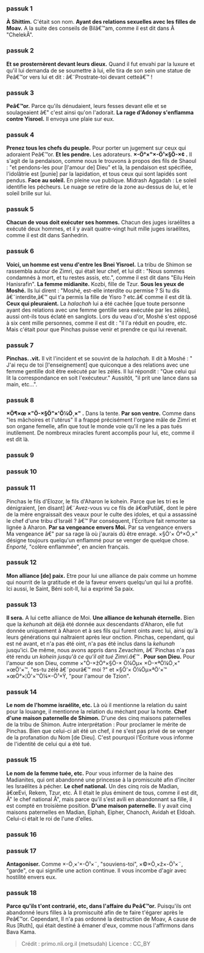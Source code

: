 
### passuk 1
<b>À Shittim.</b> <i data-commentator="Siftei Chakhamim" data-label="âš¬"></i>C'était son nom. 
<b>Ayant des relations sexuelles avec les filles de Moav.</b> A la suite des conseils de Bilâ€™am, <i data-commentator="Siftei Chakhamim" data-label="âš¬"></i>comme il est dit dans Â "ChelekÂ". 

### passuk 2
<b>Et se prosternèrent devant leurs dieux.</b> <i data-commentator="Siftei Chakhamim" data-label="âš¬"></i>Quand il fut envahi par la luxure et qu'il lui demanda de se soumettre à lui, elle tira de son sein une statue de Peâ€™or vers lui et dit : â€˜Prostrate-toi devant cetteâ€™ ! 

### passuk 3
<b>Peâ€™or.</b> <i data-commentator="Siftei Chakhamim" data-label="âš¬"></i>Parce qu'ils dénudaient, leurs fesses devant elle et se soulageaient â€" c'est ainsi qu'on l'adorait. 
<b>La rage d'Adonoy s'enflamma contre Yisroel.</b> <i data-commentator="Siftei Chakhamim" data-label="âš¬"></i>Il envoya une plaie sur eux.

### passuk 4
<b>Prenez tous les chefs du peuple.</b> <i data-commentator="Siftei Chakhamim" data-label="âš¬"></i>Pour porter un jugement sur ceux qui adoraient Peâ€™or.
<b>Et les pendre.</b> Les adorateurs.
<b>×-Ö°×"×-Ö¹×§Ö-×¢ .</b> Il s'agit de la pendaison, comme nous le trouvons à propos des fils de Shaoul : "et pendons-les pour [l'amour de] Dieu" et là, la pendaison est spécifiée, l'idolâtrie est [punie] par la lapidation, et <i data-commentator="Siftei Chakhamim" data-label="âš¬"></i>tous ceux qui sont lapidés sont pendus. 
<b>Face au soleil.</b> <i data-commentator="Siftei Chakhamim" data-label="âš¬"></i>En pleine vue publique. Midrash Aggadah : Le soleil identifie les pécheurs. <i data-commentator="Siftei Chakhamim" data-label="âš¬"></i>Le nuage se retire de la zone au-dessus de lui, <i data-commentator="Siftei Chakhamim" data-label="âš¬"></i>et le soleil brille sur lui. 

### passuk 5
<b>Chacun de vous doit exécuter ses hommes.</b> Chacun des juges israélites a exécuté deux hommes, et il y avait quatre-vingt huit mille juges israélites, comme il est dit dans Sanhedrin. 

### passuk 6
<b>Voici, un homme est venu d'entre les Bnei Yisroel.</b> <i data-commentator="Siftei Chakhamim" data-label="âš¬"></i>La tribu de Shimon se rassembla autour de Zimri, qui était leur chef, et lui dit : "Nous sommes condamnés à mort, et tu restes assis, etc.", comme il est dit dans "Eilu Hein Hanisrafin". 
<b>La femme midianite.</b> Kozbi, fille de Tzur. 
<b>Sous les yeux de Moshé.</b> Ils lui dirent : "Moshé, est-elle interdite ou permise ? Si tu dis â€˜interdite,â€™ <i data-commentator="Siftei Chakhamim" data-label="âš¬"></i>qui t'a permis la fille de Yisro ? etc.â€ comme il est dit là. 
<b>Ceux qui pleuraient.</b> <i data-commentator="Siftei Chakhamim" data-label="âš¬"></i>La <i>halachah</i> lui a été cachée [que toute personne ayant des relations avec une femme gentille sera exécutée par les zélés], aussi ont-ils tous éclaté en sanglots. Lors du veau d'or, Moshé s'est opposé à six cent mille personnes, comme il est dit : "il l'a réduit en poudre, etc. Mais c'était pour que Pinchas puisse venir et prendre ce qui lui revenait. 

### passuk 7
<b>Pinchas. .vit.</b> Il vit l'incident <i data-commentator="Siftei Chakhamim" data-label="âš¬"></i>et se souvint de la <i>halachah.</i> Il dit à Moshé : " J'ai reçu de toi [l'enseignement] que quiconque a des relations avec une femme gentille doit être <i data-commentator="Siftei Chakhamim" data-label="âš¬"></i>exécuté par les zélés. Il lui répondit : "Que celui qui lit la correspondance en soit l'exécuteur." Aussitôt, "il prit une lance dans sa main, etc...". 

### passuk 8
<b>×Ö¶×œ ×"Ö-×§Ö"×'Ö¼Ö¸×" .</b> Dans la tente.
<b>Par son ventre.</b> Comme dans "les mâchoires et l'utérus" Il a frappé précisément l'organe mâle de Zimri et son organe femelle, afin que tout le monde voie qu'il ne les a pas tués inutilement. <i data-commentator="Siftei Chakhamim" data-label="âš¬"></i>De nombreux miracles furent accomplis pour lui, etc, comme il est dit là. 

### passuk 9

### passuk 10

### passuk 11
Pinchas le fils d'Elozor, le fils d'Aharon le kohein. <i data-commentator="Siftei Chakhamim" data-label="âš¬"></i>Parce que les tri es le dénigraient, [en disant] â€˜Avez-vous vu ce fils de â€œPutiâ€, dont le père de la mère engraissait des veaux pour le culte des idoles, et <i data-commentator="Siftei Chakhamim" data-label="âš¬"></i> qui a assassiné le chef d'une tribu d'Israël ? â€™ Par conséquent, l'Écriture fait remonter sa lignée à Aharon. 
<b>Par sa vengeance envers Moi.</b> <i data-commentator="Siftei Chakhamim" data-label="âš¬"></i>Par sa vengeance envers Ma vengeance â€" par sa rage là où j'aurais dû être enragé. ×§Ö'× Ö°×Ö¸×" désigne toujours quelqu'un <i data-commentator="Siftei Chakhamim" data-label="âš¬"></i>enflammé pour se venger de quelque chose. <i>Enporté,</i> "colère enflammée", en ancien français. 

### passuk 12
<b>Mon alliance [de] paix.</b> <i data-commentator="Siftei Chakhamim" data-label="âš¬"></i>Etre pour lui une alliance de paix comme un homme qui nourrit <i data-commentator="Siftei Chakhamim" data-label="âš¬"></i> de la gratitude et de la faveur envers quelqu'un qui lui a profité. Ici aussi, le Saint, Béni soit-Il, lui a exprimé Sa paix. 

### passuk 13
<b>Il sera.</b> A lui <i data-commentator="Siftei Chakhamim" data-label="âš¬"></i> cette alliance de Moi.
<b>Une alliance de kehunah éternelle.</b> Bien que la <i>kehunah</i> ait déjà été donnée aux descendants d'Aharon, elle fut donnée <i data-commentator="Siftei Chakhamim" data-label="âš¬"></i> uniquement à Aharon et à ses fils qui furent oints avec lui, ainsi qu'à leurs générations qui naîtraient après leur onction. Pinchas, cependant, qui est né avant, et n'a pas été oint, n'a pas été inclus dans la <i>kehunah</i> jusqu'ici. De même, nous avons appris dans Zevachim, â€˜Pinchas n'a pas été rendu un <i>kohein jusqu'à ce qu'il ait tué Zimri.â€™ </i>.
<b>Pour son Dieu.</b> Pour l'amour de son Dieu, comme ×"Ö-×žÖ°×§Ö-× Ö¼Öµ× ×Ö-×ªÖ¼Ö¸×" ×œÖ'×™, "es-tu zélé â€˜pourâ€™ moi ?" et ×§Ö'× Ö¼Öµ×ªÖ'×™ ×œÖ°×¦Ö'×™Ö¼×-Ö¹×Ÿ, "pour l'amour de Tzion". 

### passuk 14
<b>Le nom de l'homme israélite, etc.</b> <i data-commentator="Siftei Chakhamim" data-label="âš¬"></i>Là où il mentionne la relation du saint pour la louange, il mentionne la relation du méchant pour la honte. 
<b>Chef d'une maison paternelle de Shimon.</b> <i data-commentator="Siftei Chakhamim" data-label="âš¬"></i>D'une des cinq maisons paternelles de la tribu de Shimon. <i data-commentator="Siftei Chakhamim" data-label="âš¬"></i>Autre interprétation : Pour proclamer le mérite de Pinchas. Bien que celui-ci ait été un chef, il ne s'est pas privé de se venger de la profanation du Nom [de Dieu]. C'est pourquoi l'Écriture vous informe de l'identité de celui qui a été tué. 

### passuk 15
<b>Le nom de la femme tuée, etc.</b> <i data-commentator="Siftei Chakhamim" data-label="âš¬"></i>Pour vous informer de la haine des Madianites, qui ont abandonné une princesse à la promiscuité afin d'inciter les Israélites à pécher. 
<b>Le chef national.</b> <i data-commentator="Siftei Chakhamim" data-label="âš¬"></i>Un des cinq rois de Madian, â€œEvi, Rekem, Tzur, etc. Â Il était le plus éminent de tous, comme il est dit, Â" le chef national Â", <i data-commentator="Siftei Chakhamim" data-label="âš¬"></i>mais parce qu'il s'est avili en abandonnant sa fille, il est compté en troisième position. 
<b>D'une maison paternelle.</b> Il y avait cinq maisons paternelles en Madian, Eiphah, Eipher, Chanoch, Avidah et Eldoah. Celui-ci était le roi de l'une d'elles. 

### passuk 16

### passuk 17
<b>Antagoniser.</b> Comme ×-Ö¸×'×-Ö¹×¨, "souviens-toi", ×©×Ö¸×ž×-Ö¹×¨, "garde", ce qui signifie une action continue. Il vous incombe d'agir avec hostilité envers eux. 

### passuk 18
<b>Parce qu'ils t'ont contrarié, etc, dans l'affaire du Peâ€™or.</b> Puisqu'ils ont abandonné leurs filles à la promiscuité <i data-commentator="Siftei Chakhamim" data-label="âš¬"></i>afin de te faire t'égarer après le Peâ€™or. <i data-commentator="Siftei Chakhamim" data-label="âš¬"></i>Cependant, Il n'a pas ordonné la destruction de Moav, A cause de Rus [Ruth], qui était destiné à émaner d'eux, comme nous l'affirmons dans Bava Kama. 

>Crédit : primo.nli.org.il (metsudah)
>Licence : CC_BY